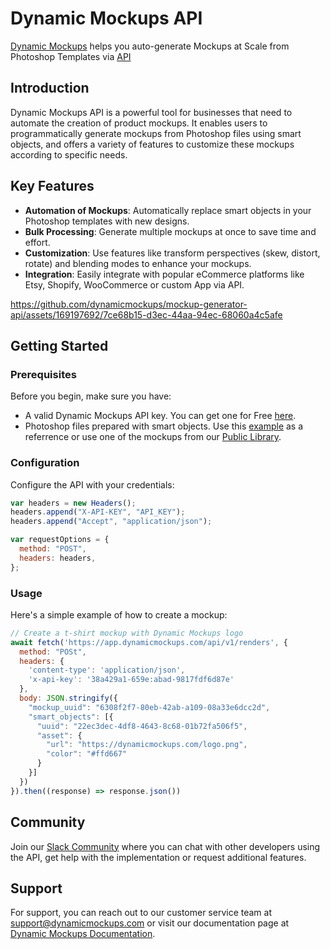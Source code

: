 # Dynamic Mockups API
<a href="https://dynamicmockups.com/?utm_source=github&utm_medium=readme&utm_campaign=mockup-generator-api" target="_blank">Dynamic Mockups</a> helps you auto-generate Mockups at Scale from Photoshop Templates via <a href="https://dynamicmockups.com/mockup-generator-api?utm_source=github&utm_medium=readme&utm_campaign=mockup-generator-api" target="_blank">API</a>

## Introduction

Dynamic Mockups API is a powerful tool for businesses that need to automate the creation of product mockups. It enables users to programmatically generate mockups from Photoshop files using smart objects, and offers a variety of features to customize these mockups according to specific needs.

## Key Features

- **Automation of Mockups**: Automatically replace smart objects in your Photoshop templates with new designs.
- **Bulk Processing**: Generate multiple mockups at once to save time and effort.
- **Customization**: Use features like transform perspectives (skew, distort, rotate) and blending modes to enhance your mockups.
- **Integration**: Easily integrate with popular eCommerce platforms like Etsy, Shopify, WooCommerce or custom App via API.

https://github.com/dynamicmockups/mockup-generator-api/assets/169197692/7ce68b15-d3ec-44aa-94ec-68060a4c5afe

## Getting Started

### Prerequisites

Before you begin, make sure you have:
- A valid Dynamic Mockups API key. You can get one for Free [here](https://docs.dynamicmockups.com/docs/how-to-get-api-key/).
- Photoshop files prepared with smart objects. Use this [example](https://app-dynamicmockups-production.s3.eu-central-1.amazonaws.com/public/DynamicMockupsPhotoshopTemplateExample.psd) as a referrence or use one of the mockups from our [Public Library](https://app.dynamicmockups.com/mockup-library).

### Configuration

Configure the API with your credentials:
```javascript
var headers = new Headers();
headers.append("X-API-KEY", "API_KEY");
headers.append("Accept", "application/json");

var requestOptions = {
  method: "POST",
  headers: headers,
};
```

### Usage

Here's a simple example of how to create a mockup:
```javascript
// Create a t-shirt mockup with Dynamic Mockups logo
await fetch('https://app.dynamicmockups.com/api/v1/renders', {
  method: "POSt",
  headers: {
    'content-type': 'application/json',
    'x-api-key': '38a429a1-659e:abad-9817fdf6d87e'
  },
  body: JSON.stringify({
    "mockup_uuid": "6308f2f7-80eb-42ab-a109-08a33e6dcc2d",
    "smart_objects": [{
      "uuid": "22ec3dec-4df8-4643-8c68-01b72fa506f5",
      "asset": {
        "url": "https://dynamicmockups.com/logo.png",
        "color": "#ffd667"
      }
    }]
  })
}).then((response) => response.json())
```

## Community
Join our <a href="https://join.slack.com/t/dynamicmockups/shared_invite/zt-2165e7s2a-sEo2vTTs22fL2tUZdNFUXg" target="_blank">Slack Community</a> where you can chat with other developers using the API, get help with the implementation or request additional features.

## Support
For support, you can reach out to our customer service team at support@dynamicmockups.com or visit our documentation page at <a href="https://docs.dynamicmockups.com/docs/intro/" target="_blank">Dynamic Mockups Documentation</a>.
